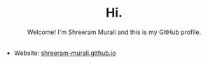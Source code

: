 <h1 align="center"> Hi. </h1>

<div align="center"> Welcome! I'm Shreeram Murali and this is my GitHub profile. </div>

<br>

- Website: [shreeram-murali.github.io](https://shreeram-murali.github.io/)
